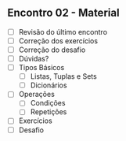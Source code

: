 ## Encontro 02 - Material

- [ ] Revisão do último encontro
- [ ] Correção dos exercícios
- [ ] Correção do desafio
- [ ] Dúvidas?
- [ ] Tipos Básicos
	- [ ] Listas, Tuplas e Sets
	- [ ] Dicionários
- [ ] Operações
	- [ ] Condições
	- [ ] Repetições
- [ ] Exercícios
- [ ] Desafio
